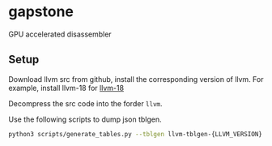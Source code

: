 # gapstone
GPU accelerated disassembler

## Setup
Download llvm src from github, install the corresponding version of llvm.
For example, install llvm-18 for [llvm-18](https://github.com/llvm/llvm-project/releases/download/llvmorg-18.1.8/llvm-project-18.1.8.src.tar.xz)

Decompress the src code into the forder `llvm`.

Use the following scripts to dump json tblgen.
```bash
python3 scripts/generate_tables.py --tblgen llvm-tblgen-{LLVM_VERSION} --llvm ./llvm --output ./tblgen
```

